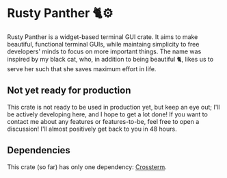 # Rusty Panther 🐈⚙

Rusty Panther is a widget-based terminal GUI crate. It aims to make beautiful, functional terminal GUIs, while maintaing simplicity to free developers' minds to focus on more important things. The name was inspired by my black cat, who, in addition to being beautiful 🐈, likes us to serve her such that she saves maximum effort in life.

## Not yet ready for production

This crate is not ready to be used in production yet, but keep an eye out; I'll be actively developing here, and I hope to get a lot done! If you want to contact me about any features or features-to-be, feel free to open a discussion! I'll almost positively get back to you in 48 hours.

## Dependencies

This crate (so far) has only one dependency: [Crossterm](https://github.com/crossterm-rs/crossterm).
